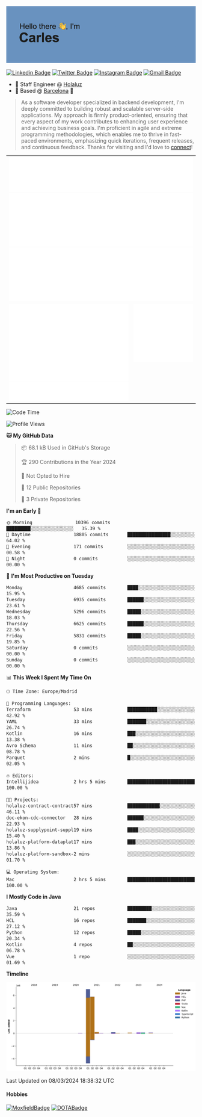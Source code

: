 <img src="header.png" alt="header">

[![Linkedin Badge](https://img.shields.io/badge/-cdespona-blue?style=flat&logo=Linkedin&logoColor=white&link=https://www.linkedin.com/in/carles-david-espona-casas-56219b11/)](https://www.linkedin.com/in/carles-david-espona-casas-56219b11/)
[![Twitter Badge](https://img.shields.io/badge/-@__cdespona-1ca0f1?style=flat&labelColor=1ca0f1&logo=twitter&logoColor=white&link=https://twitter.com/CDEspona)](https://twitter.com/CDEspona)
[![Instagram Badge](https://img.shields.io/badge/-@__cdespona-purple?style=flat&logo=instagram&logoColor=white&link=https://www.instagram.com/cdespona/)](https://www.instagram.com/cdespona/)
[![Gmail Badge](https://img.shields.io/badge/-cdespona-c14438?style=flat&logo=Gmail&logoColor=white&link=mailto:cdespona@gmail.com)](mailto:cdespona@gmail.com)

* 🔭 Staff Engineer @ [Holaluz](https://holaluz.com)
* 🏡 Based @ [Barcelona](https://www.google.es/maps/place/Barcelona) 💜

> As a software developer specialized in backend development, I'm deeply committed to building robust and scalable server-side applications. My approach is firmly product-oriented, ensuring that every aspect of my work contributes to enhancing user experience and achieving business goals. I'm proficient in agile and extreme programming methodologies, which enables me to thrive in fast-paced environments, emphasizing quick iterations, frequent releases, and continuous feedback. Thanks for visiting and I'd love to [connect](https://www.linkedin.com/in/carles-david-espona-casas-56219b11/)!

<table style="border-collapse: collapse; border: none;"> 
  <tbody>
  <tr style="border: none;">
    <td colspan="2" style="border: none; vertical-align: top;">
      <img src="summary.svg" alt="summary">
      <img src="activity-community.svg" alt="act-comm">
      <img src="repositories.svg" alt="repo">
    </td>
  </tr>
  <tr>
    <td style="border: none; vertical-align: top;">
      <img src="metrics.plugin.isocalendar.fullyear.svg" alt="calendar">
      <img src="topics.svg" alt="topics">
    </td>
    <td style="border: none; vertical-align: top;">
      <img src="achievements.svg" alt="achievements">
    </td>
  </tr>
  </tbody>
</table>

<!--START_SECTION:waka-->
![Code Time](http://img.shields.io/badge/Code%20Time-61%20hrs%2023%20mins-blue)

![Profile Views](http://img.shields.io/badge/Profile%20Views-0-blue)

**🐱 My GitHub Data** 

> 📦 68.1 kB Used in GitHub's Storage 
 > 
> 🏆 290 Contributions in the Year 2024
 > 
> 🚫 Not Opted to Hire
 > 
> 📜 12 Public Repositories 
 > 
> 🔑 3 Private Repositories 
 > 
**I'm an Early 🐤** 

```text
🌞 Morning                10396 commits       █████████░░░░░░░░░░░░░░░░   35.39 % 
🌆 Daytime                18805 commits       ████████████████░░░░░░░░░   64.02 % 
🌃 Evening                171 commits         ░░░░░░░░░░░░░░░░░░░░░░░░░   00.58 % 
🌙 Night                  0 commits           ░░░░░░░░░░░░░░░░░░░░░░░░░   00.00 % 
```
📅 **I'm Most Productive on Tuesday** 

```text
Monday                   4685 commits        ████░░░░░░░░░░░░░░░░░░░░░   15.95 % 
Tuesday                  6935 commits        ██████░░░░░░░░░░░░░░░░░░░   23.61 % 
Wednesday                5296 commits        █████░░░░░░░░░░░░░░░░░░░░   18.03 % 
Thursday                 6625 commits        ██████░░░░░░░░░░░░░░░░░░░   22.56 % 
Friday                   5831 commits        █████░░░░░░░░░░░░░░░░░░░░   19.85 % 
Saturday                 0 commits           ░░░░░░░░░░░░░░░░░░░░░░░░░   00.00 % 
Sunday                   0 commits           ░░░░░░░░░░░░░░░░░░░░░░░░░   00.00 % 
```


📊 **This Week I Spent My Time On** 

```text
🕑︎ Time Zone: Europe/Madrid

💬 Programming Languages: 
Terraform                53 mins             ███████████░░░░░░░░░░░░░░   42.92 % 
YAML                     33 mins             ███████░░░░░░░░░░░░░░░░░░   26.74 % 
Kotlin                   16 mins             ███░░░░░░░░░░░░░░░░░░░░░░   13.38 % 
Avro Schema              11 mins             ██░░░░░░░░░░░░░░░░░░░░░░░   08.78 % 
Parquet                  2 mins              █░░░░░░░░░░░░░░░░░░░░░░░░   02.05 % 

🔥 Editors: 
Intellijidea             2 hrs 5 mins        █████████████████████████   100.00 % 

🐱‍💻 Projects: 
holaluz-contract-contract57 mins             ████████████░░░░░░░░░░░░░   46.11 % 
doc-ekon-cdc-connector   28 mins             ██████░░░░░░░░░░░░░░░░░░░   22.93 % 
holaluz-supplypoint-suppl19 mins             ████░░░░░░░░░░░░░░░░░░░░░   15.40 % 
holaluz-platform-dataplat17 mins             ███░░░░░░░░░░░░░░░░░░░░░░   13.86 % 
holaluz-platform-sandbox-2 mins              ░░░░░░░░░░░░░░░░░░░░░░░░░   01.70 % 

💻 Operating System: 
Mac                      2 hrs 5 mins        █████████████████████████   100.00 % 
```

**I Mostly Code in Java** 

```text
Java                     21 repos            █████████░░░░░░░░░░░░░░░░   35.59 % 
HCL                      16 repos            ███████░░░░░░░░░░░░░░░░░░   27.12 % 
Python                   12 repos            █████░░░░░░░░░░░░░░░░░░░░   20.34 % 
Kotlin                   4 repos             ██░░░░░░░░░░░░░░░░░░░░░░░   06.78 % 
Vue                      1 repo              ░░░░░░░░░░░░░░░░░░░░░░░░░   01.69 % 
```



**Timeline**

![Lines of Code chart](https://raw.githubusercontent.com/cdespona/cdespona/main/assets/bar_graph.png)


 Last Updated on 08/03/2024 18:38:32 UTC
<!--END_SECTION:waka-->

#### Hobbies
[![MoxfieldBadge](https://img.shields.io/badge/MTG%20Commander-Cdespona-8A2BE2)](https://www.moxfield.com/users/Cdespona)
[![DOTABadge](https://img.shields.io/badge/DOTA2-GRV-red)](https://es.dotabuff.com/players/63807915)
